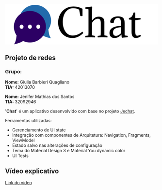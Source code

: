 <img src="screenshots/chatlogo.png"/>

## Projeto de redes

### Grupo:

**Nome:** Giulia Barbieri Quagliano\
**TIA:** 42013070

**Nome:** Jenifer Mathias dos Santos\
**TIA:** 32092946

'**Chat**' é um aplicativo desenvolvido com base no projeto [Jechat](https://github.com/android/compose-samples/tree/main/Jetchat).

Ferramentas utilizadas:

* Gerenciamento de UI state
* Integração com componentes de Arquitetura: Navigation, Fragments, ViewModel
* Estado salvo nas alterações de configuração
* Tema do Material Design 3 e Material You dynamic color
* UI Tests

## Vídeo explicativo

[Link do vídeo](https://youtu.be/Du4UZjszbgs)


